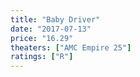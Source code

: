 ```yaml
---
title: "Baby Driver"
date: "2017-07-13"
price: "16.29"
theaters: ["AMC Empire 25"]
ratings: ["R"]
---
```

